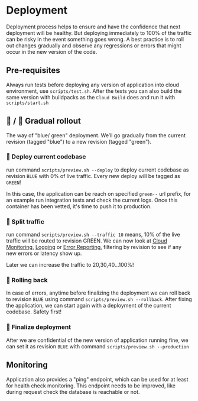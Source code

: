 # Deployment

Deployment process helps to ensure  and have the confidence that next deployment will be healthy. But deploying immediately to 100% of the traffic can be risky in the event something goes wrong. A best practice is to roll out changes gradually and observe any regressions or errors that might occur in the new version of the code.

## Pre-requisites
Always run tests before deploying any version of application into cloud environment, use `scripts/test.sh`. After the tests you can also build the same version with buildpacks as the `Cloud Build` does and run it with `scripts/start.sh`

## :blue_book: / :green_book: Gradual rollout

The way of "blue/ green" deployment. We’ll go gradually from the current revision (tagged "blue") to a new revision (tagged "green").

### :blue_book: Deploy current codebase
run command `scripts/preview.sh --deploy` to deploy current codebase as revision `BLUE` with 0% of live traffic. Every new deploy will be tagged as `GREEN`!

In this case, the application can be reach on specified `green--` url prefix, for an example run integration tests and check the current logs. Once this container has been vetted, it's time to push it to production.

### :vertical_traffic_light: Split traffic
run command `scripts/preview.sh --traffic 10` means, 10% of the live traffic will be routed to revision GREEN. We can now look at [Cloud Monitoring](https://cloud.google.com/monitoring), [Logging](https://cloud.google.com/logging) or [Error Reporting](https://cloud.google.com/error-reporting), filtering by revision to see if any new errors or latency show up.

Later we can increase the traffic to 20,30,40...100%!

### :red_circle: Rolling back
In case of errors, anytime before finalizing the deployment we can roll back to revision `BLUE` using command `scripts/preview.sh --rollback`. After fixing the application, we can start again with a deployment of the current codebase. Safety first!

### :green_book: Finalize deployment
After we are confidential of the new version of application running fine, we can set it as revision `BLUE` with command `scripts/preview.sh --production`

## Monitoring

Application also provides a "ping" endpoint, which can be used for at least for health check monitoring. This endpoint needs to be improved, like during request check the database is reachable or not.